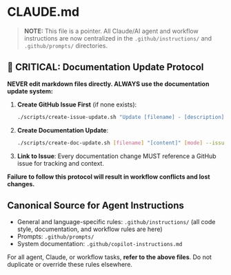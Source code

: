 <!-- file: .github/CLAUDE.md -->
<!-- version: 2.0.0 -->
<!-- guid: 3c4d5e6f-7a8b-9c0d-1e2f-3a4b5c6d7e8f -->

# CLAUDE.md

> **NOTE:** This file is a pointer. All Claude/AI agent and workflow instructions are now centralized in the `.github/instructions/` and `.github/prompts/` directories.

## 🚨 CRITICAL: Documentation Update Protocol

**NEVER edit markdown files directly. ALWAYS use the documentation update system:**

1. **Create GitHub Issue First** (if none exists):

   ```bash
   ./scripts/create-issue-update.sh "Update [filename] - [description]" "Detailed description of what needs to be updated"
   ```

2. **Create Documentation Update**:

   ```bash
   ./scripts/create-doc-update.sh [filename] "[content]" [mode] --issue [issue-number]
   ```

3. **Link to Issue**: Every documentation change MUST reference a GitHub issue for tracking and context.

**Failure to follow this protocol will result in workflow conflicts and lost changes.**

## Canonical Source for Agent Instructions

- General and language-specific rules: `.github/instructions/` (all code style, documentation, and workflow rules are here)
- Prompts: `.github/prompts/`
- System documentation: `.github/copilot-instructions.md`

For all agent, Claude, or workflow tasks, **refer to the above files**. Do not duplicate or override these rules elsewhere.
